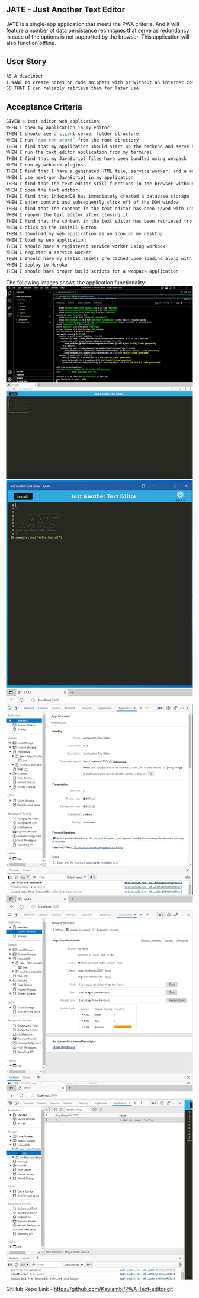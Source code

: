 ## JATE - Just Another Text Editor 

JATE is a single-app application that meets the PWA criteria. And it will feature a number of data persistance rechniques that serve as redundancy in case of the options is not supported by the browser. This application will also function offline.

## User Story

```md
AS A developer
I WANT to create notes or code snippets with or without an internet connection
SO THAT I can reliably retrieve them for later use
```

## Acceptance Criteria

```md
GIVEN a text editor web application
WHEN I open my application in my editor
THEN I should see a client server folder structure
WHEN I run `npm run start` from the root directory
THEN I find that my application should start up the backend and serve the client
WHEN I run the text editor application from my terminal
THEN I find that my JavaScript files have been bundled using webpack
WHEN I run my webpack plugins
THEN I find that I have a generated HTML file, service worker, and a manifest file
WHEN I use next-gen JavaScript in my application
THEN I find that the text editor still functions in the browser without errors
WHEN I open the text editor
THEN I find that IndexedDB has immediately created a database storage
WHEN I enter content and subsequently click off of the DOM window
THEN I find that the content in the text editor has been saved with IndexedDB
WHEN I reopen the text editor after closing it
THEN I find that the content in the text editor has been retrieved from our IndexedDB
WHEN I click on the Install button
THEN I download my web application as an icon on my desktop
WHEN I load my web application
THEN I should have a registered service worker using workbox
WHEN I register a service worker
THEN I should have my static assets pre cached upon loading along with subsequent pages and static assets
WHEN I deploy to Heroku
THEN I should have proper build scripts for a webpack application
```

The following images shows the application functionality:
![Successfully build](Develop/Images/image6.JPG)
![Home Screen](Develop/Images/image1.JPG)
![App installed](Develop/Images/image2.JPG)
![Manifest](Develop/Images/image3.JPG)
![Service Worker](Develop/Images/image4.JPG)
![JATE](Develop/Images/image5.JPG)

GitHub Repo Link - https://github.com/Kaviambi/PWA-Text-editor.git

